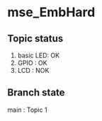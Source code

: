 # mse_EmbHard
## Topic status
1. basic LED: OK
2. GPIO : OK
3. LCD : NOK

## Branch state
main : Topic 1

